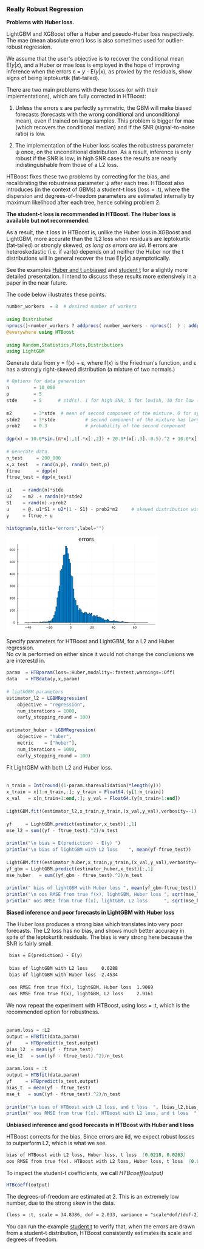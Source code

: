 ### Really Robust Regression

**Problems with Huber loss.**

LightGBM and XGBoost offer a Huber and pseudo-Huber loss respectively. The mae (mean absolute error) loss is also sometimes used for outlier-robust regression.

We assume that the user's objective is to recover the conditional mean E(*y*|*x*), and a Huber or mae loss is employed in the hope of improving inference when the errors ε = *y* - E(*y*|*x*), as proxied by the residuals, show signs of being leptokurtik (fat-tailed).

There are two main problems with these losses (or with their implementations), which are fully corrected in HTBoost:

1) Unless the errors ε are perfectly symmetric, the GBM will make biased forecasts (forecasts with the wrong conditional and unconditional mean), even if trained on large samples. This problem is bigger for mae (which recovers the conditional median) and if the SNR (signal-to-noise ratio) is low.

2) The implementation of the Huber loss scales the robustness parameter ψ once, on the unconditional distribution. As a result, inference is only robust if the SNR is low; in high SNR cases the results are nearly indistinguishable from those of a L2 loss. 

HTBoost fixes these two problems by correcting for the bias, and recalibrating the robustness parameter ψ after each tree. HTBoost also introduces (in the context of GBMs) a student-t loss (loss = :t), where the dispersion and degrees-of-freedom parameters are estimated internally by maximum likelihood after each tree, hence solving problem 2.

**The student-t loss is recommended in HTBoost. The Huber loss is available but not recommended.**

As a result, the :t loss in HTBoost is, unlike the Huber loss in XGBoost and LightGBM, more accurate than the :L2 loss when residuals are leptokurtik (fat-tailed) or strongly skewed, *as long as errors are iid*. If errors are heteroskedastic (i.e. if var(ε) depends on *x*) neither the Huber nor the t distributions will in general recover the true E(*y*|*x*) asymptotically.

See the examples [Huber and t unbiased](../examples/Huber_and_t_unbiased.md) and [student t](../examples/t.md) for a slightly more detailed presentation. I intend to discuss these results more extensively in a paper in the near future.

The code below illustrates these points.

```julia
number_workers  = 8  # desired number of workers

using Distributed
nprocs()<number_workers ? addprocs( number_workers - nprocs()  ) : addprocs(0)
@everywhere using HTBoost

using Random,Statistics,Plots,Distributions
using LightGBM
```

Generate data from y = f(x) + ε, where f(x) is the Friedman's function, and ε has a strongly right-skewed distribution (a mixture of two normals.)

```julia
# Options for data generation 
n         = 10_000
p         = 5       
stde      = 5      # std(ε). 1 for high SNR, 5 for lowish, 10 for low (R2 around 4%) 

m2        = 3*stde  # mean of second component of the mixture. 0 for symmetric fat tails, 3*stde for skewed
stde2     = 3*stde           # second component of the mixture has larger variance
prob2     = 0.3              # probability of the second component

dgp(x) = 10.0*sin.(π*x[:,1].*x[:,2]) + 20.0*(x[:,3].-0.5).^2 + 10.0*x[:,4] + 5.0*x[:,5]

# Generate data. 
n_test     = 200_000
x,x_test   = rand(n,p), rand(n_test,p)
ftrue      = dgp(x)
ftrue_test = dgp(x_test)

u1    = randn(n)*stde
u2    = m2 .+ randn(n)*stde2
S1    = rand(n).>prob2 
u     = @. u1*S1 + u2*(1 - S1) - prob2*m2     # skewed distribution with zero mean  
y     = ftrue + u

histogram(u,title="errors",label="")
```
<img src="../assets/skewed errors.png" width="400" height="250">

Specify parameters for HTBoost and LightGBM, for a L2 and Huber regression.   
No cv is performed on either since it would not change the conclusions we are interestd in.

```julia
param  = HTBparam(loss=:Huber,modality=:fastest,warnings=:Off)
data   = HTBdata(y,x,param)

# ligthGBM parameters 
estimator_l2 = LGBMRegression(
    objective = "regression",
    num_iterations = 1000,
    early_stopping_round = 100)

estimator_huber = LGBMRegression(
    objective = "huber",
    metric    = ["huber"],
    num_iterations = 1000,
    early_stopping_round = 100)

```

Fit LightGBM with both L2 and Huber loss.

```julia

n_train = Int(round((1-param.sharevalidation)*length(y)))
x_train = x[1:n_train,:]; y_train = Float64.(y[1:n_train])
x_val   = x[n_train+1:end,:]; y_val = Float64.(y[n_train+1:end])
    
LightGBM.fit!(estimator_l2,x_train,y_train,(x_val,y_val),verbosity=-1)
    
yf     = LightGBM.predict(estimator,x_test)[:,1]
mse_l2 = sum((yf - ftrue_test).^2)/n_test

println("\n bias = E(prediction) - E(y) ")
println("\n bias of lightGBM with L2 loss    ", mean(yf-ftrue_test))

LightGBM.fit!(estimator_huber,x_train,y_train,(x_val,y_val),verbosity=-1)
yf_gbm = LightGBM.predict(estimator_huber,x_test)[:,1]
mse_huber   = sum((yf_gbm - ftrue_test).^2)/n_test

println(" bias of lightGBM with Huber loss ", mean(yf_gbm-ftrue_test))
println("\n oos RMSE from true f(x), lightGBM, Huber loss ", sqrt(mse_l2) )
println(" oos RMSE from true f(x), lightGBM, L2 loss      ", sqrt(mse_huber) )

```

**Biased inference and poor forecasts in LightGBM with Huber loss**

The Huber loss produces a strong bias which translates into very poor forecasts. The L2 loss has no bias, and shows much better accuracy in spite of the leptokurtik residuals.
The bias is very strong here because the SNR is fairly small. 

```markdown       
 bias = E(prediction) - E(y)

 bias of lightGBM with L2 loss     0.0288
 bias of lightGBM with Huber loss -2.4534

 oos RMSE from true f(x), lightGBM, Huber loss  1.9069
 oos RMSE from true f(x), lightGBM, L2 loss     2.9161

```

We now repeat the experiment with HTBoost, using loss = :t, which is the 
recommended option for robustness.  

```julia

param.loss = :L2
output = HTBfit(data,param)
yf     = HTBpredict(x_test,output)  
bias_l2  = mean(yf - ftrue_test)
mse_l2   = sum((yf - ftrue_test).^2)/n_test

param.loss = :t
output = HTBfit(data,param)
yf     = HTBpredict(x_test,output)  
bias_t  = mean(yf - ftrue_test)
mse_t   = sum((yf - ftrue_test).^2)/n_test

println("\n bias of HTBoost with L2 loss, and t loss  ", [bias_l2,bias_t] )
println(" oos RMSE from true f(x). HTBoost with L2 loss, and t loss  ", [sqrt(mse_l2),sqrt(mse_t)] )

```

**Unbiased inference and good forecasts in HTBoost with Huber and t loss**

HTBoost corrects for the bias. Since errors are iid, we expect robust losses to outperform L2, which is what we see. 

```markdown
bias of HTBoost with L2 loss, Huber loss, t loss  [0.0218, 0.0263]
oos RMSE from true f(x). HTBoost with L2 loss, Huber loss, t loss  [0.9864, 0.7171]
```

To inspect the student-t coefficients, we call *HTBcoeff(output)*


```julia
HTBcoeff(output)
```

The degrees-of-freedom are estimated at 2. This is an extremely low number, due to the strong skew in the data. 

```markdown
(loss = :t, scale = 34.8386, dof = 2.033, variance = "scale*dof/(dof-2)")
```

You can run the example [student t](../examples/t.md) to verify that, when the errors are drawn from a student-t distribution, HTBoost consistently estimates its scale and degrees of freedom. 

